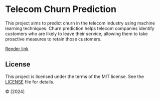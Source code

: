 # Telecom Churn Prediction

This project aims to predict churn in the telecom industry using machine learning techniques. Churn prediction helps telecom companies identify customers who are likely to leave their service, allowing them to take proactive measures to retain those customers.

[Render link](https://prediction-c3g1.onrender.com)

## License

This project is licensed under the terms of the MIT license. See the [LICENSE](LICENSE) file for details.

© [2024]
